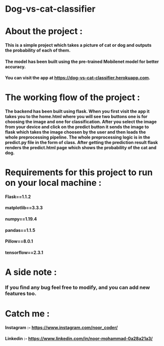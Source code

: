 # Dog-vs-cat-classifier

# About the project :
#### This is a simple project which takes a picture of cat or dog and outputs the probability of each of them. 

#### The model has been built using the pre-trained Mobilenet model for better accuracy.

#### You can visit the app at https://dog-vs-cat-classifier.herokuapp.com.

# The working flow of the project :

#### The backend has been built using flask. When you first visit the app it takes you to the home.html where you will see two buttons one is for choosing the image and one for classification. After you select the image from your device and click on the predict button it sends the image to flask which takes the image choosen by the user and then loads the whole preprocessing pipeline. The whole preprocessing logic is in the predict.py file in the form of class. After getting the prediction result flask renders the predict.html page which shows the probability of the cat and dog.

# Requirements for this project to run on your local machine :

#### Flask==1.1.2
#### matplotlib==3.3.3
#### numpy==1.19.4
#### pandas==1.1.5
#### Pillow==8.0.1
#### tensorflow==2.3.1

# A side note :

### If you find any bug feel free to modify, and you can add new features too.

# Catch me :

#### Instagram :- https://www.instagram.com/noor_coder/
#### Linkedin :- https://www.linkedin.com/in/noor-mohammad-0a28a21a3/
